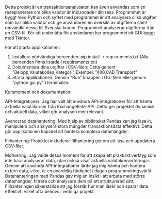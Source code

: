 Detta projekt är en transaktionsanalysator, kan även användas som en reseplanerare om olika valutor är inblandade i din resa. Programmet är byggt med Python och syftet med programmet är att analysera olika utgifter som har olika valutor och ge användaren en översikt av utgifterna samt omvandla dessa till Svenska kronor. Programmet analyserar utgifterna från en CSV-fil. För att underlätta för användaren har programmet ett GUI byggt med Tkinter.

För att starta applikationen:
1. Installera nödvändiga beroenden: pip install -r requirements.txt  (Alla beroenden finns listade i requirements.txt)
2. Dokumentera dina utgifter i CSV-filen: Detta genom "Belopp,Valutakoden,Kategori" Exempel: "400,CAD,Transport"
3. Starta applikationen: Genom "Run" knappen i GUI filen eller genom "python gui.py" i terminalen.

Kursmoment och dokumentation:

API-Integrationer: Jag har valt att använda API-integrationer för att hämta aktuella valutakurser från ExchangeRate-API. Detta ger projektet dynamisk och aktuell data, vilket gör analysen mer relevant.

Avancerad datahantering: Med hjälp av biblioteket Pandas kan jag läsa in, manipulera och analysera stora mängder transaktionsdata effektivt. Detta gör applikationen kapabel att hantera komplexa datamängder.

Filhantering: Projektet inkluderar filhantering genom att läsa och uppdatera CSV-filer.

Motivering:
Jag valde dessa moment för att skapa ett praktiskt verktyg som inte bara analyserar data, utan också visar aktuella valutakonverteringar. Genom att använda API-integrationer lärde jag mig hämta och hantera extern data, vilket är en ovärdelig färdighet i dagen programmeringsvärld. Datahanteringen med Pandas gav mig en insikt i att arbeta med större datamängder, filtrera och analysera dem på ett strukturerad sätt. Filhanteringen säkerställde att jag förstår hur man läser och sparar data effektivt, vilket ofta behövs i verkliga projekt.
